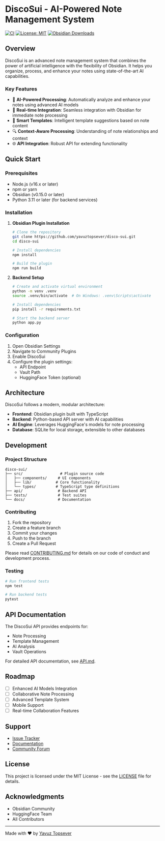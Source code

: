 # DiscoSui - AI-Powered Note Management System

[![CI](https://github.com/yavuztopsever/disco-sui/actions/workflows/ci.yml/badge.svg)](https://github.com/yavuztopsever/disco-sui/actions/workflows/ci.yml)
[![License: MIT](https://img.shields.io/badge/License-MIT-yellow.svg)](https://opensource.org/licenses/MIT)
[![Obsidian Downloads](https://img.shields.io/badge/dynamic/json?logo=obsidian&color=%23483699&label=downloads&query=%24%5B%22obsidian-disco-sui%22%5D.downloads&url=https%3A%2F%2Fraw.githubusercontent.com%2Fobsidianmd%2Fobsidian-releases%2Fmaster%2Fcommunity-plugin-stats.json)](https://obsidian.md/plugins?id=obsidian-disco-sui)

## Overview

DiscoSui is an advanced note management system that combines the power of artificial intelligence with the flexibility of Obsidian. It helps you organize, process, and enhance your notes using state-of-the-art AI capabilities.

### Key Features

- 🤖 **AI-Powered Processing**: Automatically analyze and enhance your notes using advanced AI models
- 🔄 **Real-time Integration**: Seamless integration with Obsidian for immediate note processing
- 📝 **Smart Templates**: Intelligent template suggestions based on note content
- 🔍 **Context-Aware Processing**: Understanding of note relationships and context
- 🌐 **API Integration**: Robust API for extending functionality

## Quick Start

### Prerequisites

- Node.js (v16.x or later)
- npm or yarn
- Obsidian (v0.15.0 or later)
- Python 3.11 or later (for backend services)

### Installation

1. **Obsidian Plugin Installation**
   ```bash
   # Clone the repository
   git clone https://github.com/yavuztopsever/disco-sui.git
   cd disco-sui

   # Install dependencies
   npm install

   # Build the plugin
   npm run build
   ```

2. **Backend Setup**
   ```bash
   # Create and activate virtual environment
   python -m venv .venv
   source .venv/bin/activate  # On Windows: .venv\Scripts\activate

   # Install dependencies
   pip install -r requirements.txt

   # Start the backend server
   python app.py
   ```

### Configuration

1. Open Obsidian Settings
2. Navigate to Community Plugins
3. Enable DiscoSui
4. Configure the plugin settings:
   - API Endpoint
   - Vault Path
   - HuggingFace Token (optional)

## Architecture

DiscoSui follows a modern, modular architecture:

- **Frontend**: Obsidian plugin built with TypeScript
- **Backend**: Python-based API server with AI capabilities
- **AI Engine**: Leverages HuggingFace's models for note processing
- **Database**: SQLite for local storage, extensible to other databases

## Development

### Project Structure

```
disco-sui/
├── src/                 # Plugin source code
│   ├── components/     # UI components
│   ├── lib/           # Core functionality
│   └── types/         # TypeScript type definitions
├── api/                # Backend API
├── tests/              # Test suites
└── docs/               # Documentation
```

### Contributing

1. Fork the repository
2. Create a feature branch
3. Commit your changes
4. Push to the branch
5. Create a Pull Request

Please read [CONTRIBUTING.md](CONTRIBUTING.md) for details on our code of conduct and development process.

### Testing

```bash
# Run frontend tests
npm test

# Run backend tests
pytest
```

## API Documentation

The DiscoSui API provides endpoints for:

- Note Processing
- Template Management
- AI Analysis
- Vault Operations

For detailed API documentation, see [API.md](docs/API.md).

## Roadmap

- [ ] Enhanced AI Models Integration
- [ ] Collaborative Note Processing
- [ ] Advanced Template System
- [ ] Mobile Support
- [ ] Real-time Collaboration Features

## Support

- [Issue Tracker](https://github.com/yavuztopsever/disco-sui/issues)
- [Documentation](https://github.com/yavuztopsever/disco-sui/wiki)
- [Community Forum](https://github.com/yavuztopsever/disco-sui/discussions)

## License

This project is licensed under the MIT License - see the [LICENSE](LICENSE) file for details.

## Acknowledgments

- Obsidian Community
- HuggingFace Team
- All Contributors

---

Made with ❤️ by [Yavuz Topsever](https://github.com/yavuztopsever)
